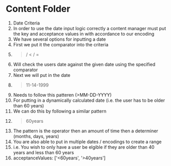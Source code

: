 # Content Folder
1. Date Criteria
1. In order to use the date input logic correctly a content manager must put the key and acceptance values in with accordance to our encoding
2. We have several options for inputting a date
3. First we put it the comparator into the criteria
1. > / < / =
2. Will check the users date against the given date using the specified comparator
4. Next we will put in the date
1. >11-14-1999
2. Needs to follow this patteren (>MM-DD-YYYY)
5. For putting in a dynamically calculated date (i.e. the user has to be older than 60 years)
1. We can do this by following a similar pattern
2. >60years
3. The pattern is the operator then an amount of time then a determiner (months, days, years)
6. You are also able to put in multiple dates / encodings to create a range
1. i.e. You wish to only have a user be elgible if they are older than 40 years and less than 60 years
2. acceptanceValues: ['<60years', '>40years']